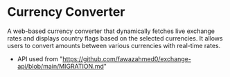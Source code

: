 # Currency Converter

A web-based currency converter that dynamically fetches live exchange rates and displays country flags based on the selected currencies. 
It allows users to convert amounts between various currencies with real-time rates.

- API used from "https://github.com/fawazahmed0/exchange-api/blob/main/MIGRATION.md"
